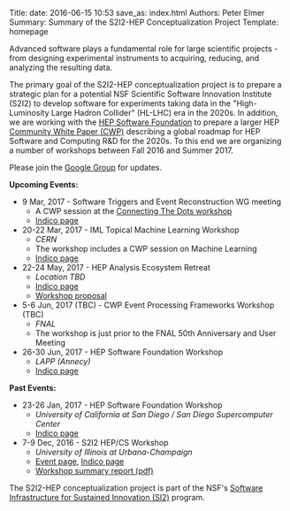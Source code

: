 Title: 
date: 2016-06-15 10:53
save_as: index.html
Authors: Peter Elmer
Summary: Summary of the S2I2-HEP Conceptualization Project
Template: homepage

Advanced software plays a fundamental role for large scientific
projects - from designing experimental instruments to acquiring,
reducing, and analyzing the resulting data. 
<!--- In such projects, success
requires large-scale collaboration; software is the glue that enables
teams of researchers to work together to exploit accelerators,
telescopes and other large scientific instruments. Building the
requisite software is technically challenging because computing
technologies (processors, storage, networks) are evolving rapidly
and data volumes are increasing rapidly. --->

The primary goal of the S2I2-HEP conceptualization project is to
prepare a strategic plan for a potential NSF Scientific Software
Innovation Institute (S2I2) to develop software for experiments
taking data in the "High-Luminosity Large Hadron Collider" (HL-LHC)
era in the 2020s. In addition, we are working with the [HEP Software
Foundation](http://hepsoftwarefoundation.org) to prepare
a larger HEP 
[Community White Paper (CWP)](http://hepsoftwarefoundation.org/cwp.html) 
describing a global roadmap for HEP Software and Computing R&D for the 2020s. 
To this end we are organizing a number of workshops between Fall 2016 and 
Summer 2017.    

Please join the [Google Group](https://groups.google.com/forum/#!forum/s2i2-hep) for updates.

**Upcoming Events:**

  * 9 Mar, 2017 - Software Triggers and Event Reconstruction WG meeting
    * A CWP session at the [Connecting The Dots workshop](https://ctdwit2017.lal.in2p3.fr)
    * [Indico page](https://indico.cern.ch/event/614111/)
  * 20-22 Mar, 2017 - IML Topical Machine Learning Workshop
    * *CERN* 
    * The workshop includes a CWP session on Machine Learning
    * [Indico page](https://indico.cern.ch/event/595059)
  * 22-24 May, 2017 - HEP Analysis Ecosystem Retreat
    * *Location TBD*
    * [Indico page](http://indico.cern.ch/event/613842/)
    * [Workshop proposal](https://docs.google.com/document/d/1aAGCj_y9in_I-c9yYJ-XX3Qurf0PXH4tFoYmvuCY5tk/edit#heading=h.9h0v0hyue6zf)
  * 5-6 Jun, 2017 (TBC) - CWP Event Processing Frameworks Workshop (TBC)
    * *FNAL* 
    * The workshop is just prior to the FNAL 50th Anniversary and User Meeting
  * 26-30 Jun, 2017 - HEP Software Foundation Workshop
    * *LAPP (Annecy)*
    * [Indico page](https://indico.cern.ch/event/613093/)

**Past Events:**

  * 23-26 Jan, 2017 - HEP Software Foundation Workshop
    * *University of California at San Diego / San Diego Supercomputer Center*
    * [Indico page](http://indico.cern.ch/event/570249/)
  * 7-9 Dec, 2016 - S2I2 HEP/CS Workshop 
    * *University of Illinois at Urbana-Champaign*
    * [Event page](http://hep.physics.illinois.edu/hepg/S2I2-HEP-CS-WKSHP/home.html), [Indico page](https://indico.cern.ch/event/575443/)
    * [Workshop summary report (pdf)](http://s2i2-hep.org/downloads/s2i2-hep-cs-workshop-summary.pdf)


The S2I2-HEP conceptualization project is part of the NSF's [Software 
Infrastructure for Sustained Innovation
(SI2)](http://www.nsf.gov/funding/pgm_summ.jsp?pims_id=504817)
program. 

